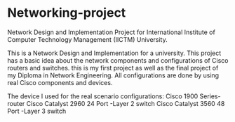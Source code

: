 # Networking-project
Network Design and Implementation Project for International Institute of Computer Technology Management (IICTM) University.

This is a Network Design and Implementation for a university. 
This project has a basic idea about the network components and configurations of Cisco routers and switches.
this is my first project as well as the final project of my Diploma in Network Engineering.
All configurations are done by using real Cisco components and devices.

The device I used for the real scenario configurations:
Cisco 1900 Series- router
Cisco Catalyst 2960 24 Port -Layer 2 switch
Cisco Catalyst 3560 48 Port -Layer 3 switch
